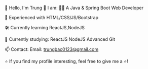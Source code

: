 👋 Hello, I'm Trung
💼 I am:
🧑‍💻 A Java & Spring Boot Web Developer

🎨 Experienced with HTML/CSS/JS/Bootstrap

🛠 Currently learning ReactJS,NodeJS

🌱 Currently studying:
ReactJS
NodeJS
Advanced Git

📫 Contact:
Email: trungbac0123@gmail.com

⭐ If you find my profile interesting, feel free to give me a ⭐!
